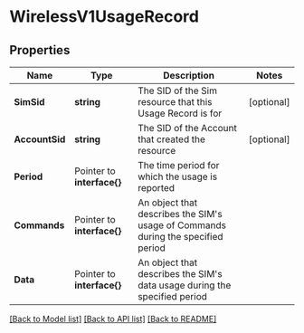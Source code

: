 # WirelessV1UsageRecord

## Properties

Name | Type | Description | Notes
------------ | ------------- | ------------- | -------------
**SimSid** | **string** | The SID of the Sim resource that this Usage Record is for |[optional] 
**AccountSid** | **string** | The SID of the Account that created the resource |[optional] 
**Period** | Pointer to **interface{}** | The time period for which the usage is reported |
**Commands** | Pointer to **interface{}** | An object that describes the SIM's usage of Commands during the specified period |
**Data** | Pointer to **interface{}** | An object that describes the SIM's data usage during the specified period |

[[Back to Model list]](../README.md#documentation-for-models) [[Back to API list]](../README.md#documentation-for-api-endpoints) [[Back to README]](../README.md)


